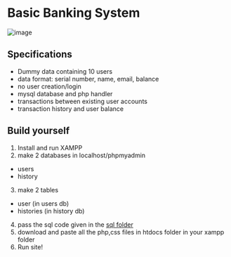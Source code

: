 # Basic Banking System
![image](https://user-images.githubusercontent.com/91419527/160302965-20badbc0-55f2-4f48-8419-4ab1034b7438.png)

## Specifications
- Dummy data containing 10 users
- data format: serial number, name, email, balance
- no user creation/login
- mysql database and php handler
- transactions between existing user accounts
- transaction history and user balance

## Build yourself
1. Install and run XAMPP
2. make 2 databases in localhost/phpmyadmin
  - users
  - history
3. make 2 tables
  - user (in users db)
  - histories (in history db)
4. pass the sql code given in the [sql folder](https://github.com/rahulrmahato/Banking-Web-Application/tree/main/sql)
5. download and paste all the php,css files in htdocs folder in your xampp folder
6. Run site!
